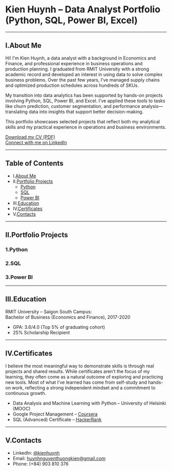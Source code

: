 # Kien Huynh – Data Analyst Portfolio (Python, SQL, Power BI, Excel)
___

## I.About Me

Hi! I'm Kien Huynh, a data analyst with a background in Economics and Finance, and professional experience in business operations and production planning. I graduated from RMIT University with a strong academic record and developed an interest in using data to solve complex business problems. Over the past few years, I’ve managed supply chains and optimized production schedules across hundreds of SKUs.

My transition into data analytics has been supported by hands-on projects involving Python, SQL, Power BI, and Excel. I’ve applied these tools to tasks like churn prediction, customer segmentation, and performance analysis—translating data into insights that support better decision-making.

This portfolio showcases selected projects that reflect both my analytical skills and my practical experience in operations and business environments.

[Download my CV (PDF)](https://github.com/KienHuynh104/Data-Analysis-Portfolio/blob/main/Kien_Huynh_Data_Analyst_CV.pdf)  
[Connect with me on LinkedIn](https://www.linkedin.com/in/kien-huynh-)
___

## Table of Contents
- I.[About Me](https://github.com/KienHuynh104/Data-Analysis-Portfolio/blob/main/README.md#about-me)
- II.[Portfolio Projects](https://github.com/KienHuynh104/Data-Analysis-Portfolio/blob/main/README.md#iiportfolio-projects)
  - [Python](https://github.com/KienHuynh104/Data-Analysis-Portfolio/blob/main/README.md#1python)
  - [SQL](https://github.com/KienHuynh104/Data-Analysis-Portfolio/blob/main/README.md#2sql)
  - [Power BI](https://github.com/KienHuynh104/Data-Analysis-Portfolio/blob/main/README.md#3power-bi)
- III.[Education](https://github.com/KienHuynh104/Data-Analysis-Portfolio/blob/main/README.md#education)
- IV.[Certificates](https://github.com/KienHuynh104/Data-Analysis-Portfolio/blob/main/README.md#certificates)
- V.[Contacts](https://github.com/KienHuynh104/Data-Analysis-Portfolio/blob/main/README.md#vcontacts)
___
## II.Portfolio Projects
### 1.Python
### 2.SQL
### 3.Power BI
___

## III.Education
RMIT University – Saigon South Campus:  
Bachelor of Business (Economics and Finance), 2017-2020
- GPA: 3.6/4.0 (Top 5% of graduating cohort)  
- 25% Scholarship Recipient
___

## IV.Certificates
I believe the most meaningful way to demonstrate skills is through real projects and shared results. While certificates aren’t the focus of my learning, they often come as a natural outcome of exploring and practicing new tools. Most of what I’ve learned has come from self-study and hands-on work, reflecting a strong independent mindset and a commitment to continuous growth.  
- Data Analysis and Machine Learning with Python – University of Helsinki (MOOC)
- Google Project Management – [Coursera](https://coursera.org/verify/professional-cert/K94LVZACQXKK)
- SQL (Advanced) Certificate – [HackerRank](https://www.hackerrank.com/certificates/688bca04fa41)
___

## V.Contacts
- LinkedIn: [@kienhuynh](https://www.linkedin.com/in/kien-huynh-)
- Email: huynhnguyenthuongkien@gmail.com
- Phone: (+84) 903 810 376
